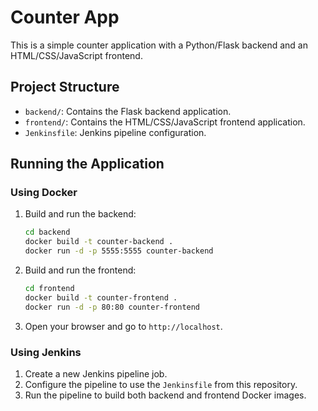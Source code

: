 # Counter App

This is a simple counter application with a Python/Flask backend and an HTML/CSS/JavaScript frontend.

## Project Structure

- `backend/`: Contains the Flask backend application.
- `frontend/`: Contains the HTML/CSS/JavaScript frontend application.
- `Jenkinsfile`: Jenkins pipeline configuration.

## Running the Application

### Using Docker

1. Build and run the backend:
    ```sh
    cd backend
    docker build -t counter-backend .
    docker run -d -p 5555:5555 counter-backend
    ```

2. Build and run the frontend:
    ```sh
    cd frontend
    docker build -t counter-frontend .
    docker run -d -p 80:80 counter-frontend
    ```

3. Open your browser and go to `http://localhost`.

### Using Jenkins

1. Create a new Jenkins pipeline job.
2. Configure the pipeline to use the `Jenkinsfile` from this repository.
3. Run the pipeline to build both backend and frontend Docker images.
